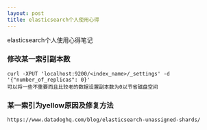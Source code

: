 ```yaml
---
layout: post
title: elasticsearch个人使用心得
---
```


elasticsearch个人使用心得笔记

### 修改某一索引副本数
```
curl -XPUT 'localhost:9200/<index_name>/_settings' -d '{"number_of_replicas": 0}'
可以将一些不重要而且比较老的数据设置副本数为0以节省磁盘空间
```
### 某一索引为yellow原因及修复方法
```
https://www.datadoghq.com/blog/elasticsearch-unassigned-shards/
```